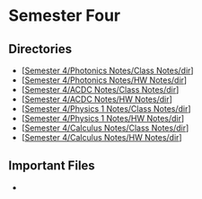 # Semester Four
## Directories
- [[Semester 4/Photonics Notes/Class Notes/dir]]
- [[Semester 4/Photonics Notes/HW Notes/dir]]
- [[Semester 4/ACDC Notes/Class Notes/dir]]
- [[Semester 4/ACDC Notes/HW Notes/dir]]
- [[Semester 4/Physics 1 Notes/Class Notes/dir]]
- [[Semester 4/Physics 1 Notes/HW Notes/dir]]
- [[Semester 4/Calculus Notes/Class Notes/dir]]
- [[Semester 4/Calculus Notes/HW Notes/dir]]
## Important Files
- 











[//begin]: # "Autogenerated link references for markdown compatibility"
[Semester 4/Photonics Notes/Class Notes/dir]: <Photonics Notes/Class Notes/dir.md> "Photonics Class Directory"
[Semester 4/Photonics Notes/HW Notes/dir]: <Photonics Notes/HW Notes/dir.md> "Photonics HW Notes Directory"
[Semester 4/ACDC Notes/Class Notes/dir]: <ACDC Notes/Class Notes/dir.md> "AD/DC Class Directory"
[Semester 4/ACDC Notes/HW Notes/dir]: <ACDC Notes/HW Notes/dir.md> "AD/DC HW Notes Directory"
[Semester 4/Physics 1 Notes/Class Notes/dir]: <Physics 1 Notes/Class Notes/dir.md> "Physics 1 Class Directory"
[Semester 4/Physics 1 Notes/HW Notes/dir]: <Physics 1 Notes/HW Notes/dir.md> "AD/DC HW Notes Directory"
[Semester 4/Calculus Notes/Class Notes/dir]: <Calculus Notes/Class Notes/dir.md> "Calculus 1 Class Directory"
[Semester 4/Calculus Notes/HW Notes/dir]: <Calculus Notes/HW Notes/dir.md> "AD/DC HW Notes Directory"
[//end]: # "Autogenerated link references"
